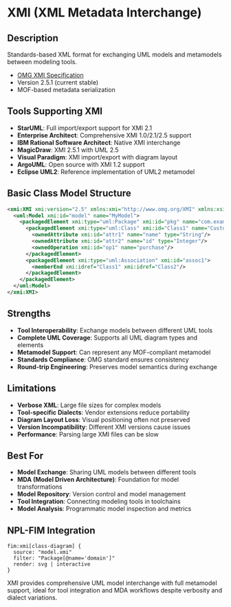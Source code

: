 # XMI (XML Metadata Interchange)

## Description
Standards-based XML format for exchanging UML models and metamodels between modeling tools.
- [OMG XMI Specification](https://www.omg.org/spec/XMI)
- Version 2.5.1 (current stable)
- MOF-based metadata serialization

## Tools Supporting XMI
- **StarUML**: Full import/export support for XMI 2.1
- **Enterprise Architect**: Comprehensive XMI 1.0/2.1/2.5 support
- **IBM Rational Software Architect**: Native XMI interchange
- **MagicDraw**: XMI 2.5.1 with UML 2.5
- **Visual Paradigm**: XMI import/export with diagram layout
- **ArgoUML**: Open source with XMI 1.2 support
- **Eclipse UML2**: Reference implementation of UML2 metamodel

## Basic Class Model Structure
```xml
<xmi:XMI xmi:version="2.5" xmlns:xmi="http://www.omg.org/XMI" xmlns:xsi="http://www.w3.org/2001/XMLSchema-instance" xmlns:uml="http://www.eclipse.org/uml2/5.0.0/UML">
  <uml:Model xmi:id="model" name="MyModel">
    <packagedElement xmi:type="uml:Package" xmi:id="pkg" name="com.example">
      <packagedElement xmi:type="uml:Class" xmi:id="Class1" name="Customer">
        <ownedAttribute xmi:id="attr1" name="name" type="String"/>
        <ownedAttribute xmi:id="attr2" name="id" type="Integer"/>
        <ownedOperation xmi:id="op1" name="purchase"/>
      </packagedElement>
      <packagedElement xmi:type="uml:Association" xmi:id="assoc1">
        <memberEnd xmi:idref="Class1" xmi:idref="Class2"/>
      </packagedElement>
    </packagedElement>
  </uml:Model>
</xmi:XMI>
```

## Strengths
- **Tool Interoperability**: Exchange models between different UML tools
- **Complete UML Coverage**: Supports all UML diagram types and elements
- **Metamodel Support**: Can represent any MOF-compliant metamodel
- **Standards Compliance**: OMG standard ensures consistency
- **Round-trip Engineering**: Preserves model semantics during exchange

## Limitations
- **Verbose XML**: Large file sizes for complex models
- **Tool-specific Dialects**: Vendor extensions reduce portability
- **Diagram Layout Loss**: Visual positioning often not preserved
- **Version Incompatibility**: Different XMI versions cause issues
- **Performance**: Parsing large XMI files can be slow

## Best For
- **Model Exchange**: Sharing UML models between different tools
- **MDA (Model Driven Architecture)**: Foundation for model transformations
- **Model Repository**: Version control and model management
- **Tool Integration**: Connecting modeling tools in toolchains
- **Model Analysis**: Programmatic model inspection and metrics

## NPL-FIM Integration
```npl
fim:xmi[class-diagram] {
  source: "model.xmi"
  filter: "Package[@name='domain']"
  render: svg | interactive
}
```

XMI provides comprehensive UML model interchange with full metamodel support, ideal for tool integration and MDA workflows despite verbosity and dialect variations.